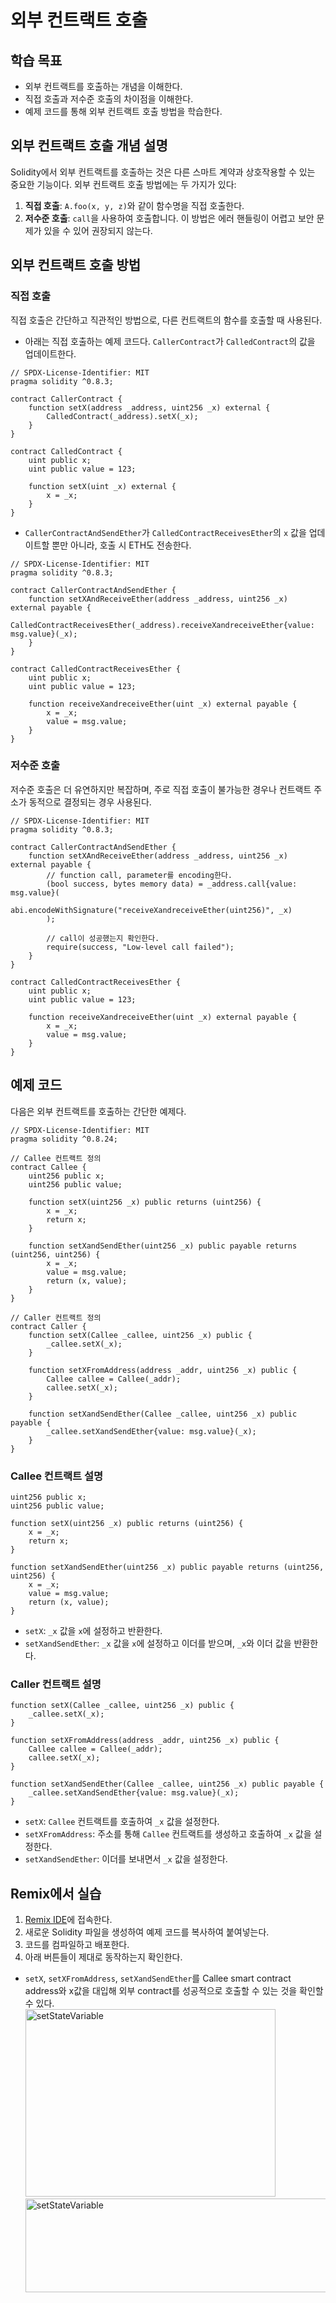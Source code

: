 # 외부 컨트랙트 호출
## 학습 목표
- 외부 컨트랙트를 호출하는 개념을 이해한다.
- 직접 호출과 저수준 호출의 차이점을 이해한다.
- 예제 코드를 통해 외부 컨트랙트 호출 방법을 학습한다.

## 외부 컨트랙트 호출 개념 설명

Solidity에서 외부 컨트랙트를 호출하는 것은 다른 스마트 계약과 상호작용할 수 있는 중요한 기능이다. 외부 컨트랙트 호출 방법에는 두 가지가 있다:

1. **직접 호출**: `A.foo(x, y, z)`와 같이 함수명을 직접 호출한다.
2. **저수준 호출**: `call`을 사용하여 호출합니다. 이 방법은 에러 핸들링이 어렵고 보안 문제가 있을 수 있어 권장되지 않는다.

## 외부 컨트랙트 호출 방법

### 직접 호출

직접 호출은 간단하고 직관적인 방법으로, 다른 컨트랙트의 함수를 호출할 때 사용된다.

- 아래는 직접 호출하는 예제 코드다. `CallerContract`가 `CalledContract`의 값을 업데이트한다.

```solidity
// SPDX-License-Identifier: MIT
pragma solidity ^0.8.3;

contract CallerContract {
    function setX(address _address, uint256 _x) external {
        CalledContract(_address).setX(_x);
    }
}

contract CalledContract {
    uint public x;
    uint public value = 123;

    function setX(uint _x) external {
        x = _x;
    }
}
```

- `CallerContractAndSendEther`가 `CalledContractReceivesEther`의 `x` 값을 업데이트할 뿐만 아니라, 호출 시 ETH도 전송한다.

```solidity
// SPDX-License-Identifier: MIT
pragma solidity ^0.8.3;

contract CallerContractAndSendEther {
    function setXAndReceiveEther(address _address, uint256 _x) external payable {
        CalledContractReceivesEther(_address).receiveXandreceiveEther{value: msg.value}(_x);
    }
}

contract CalledContractReceivesEther {
    uint public x;
    uint public value = 123;

    function receiveXandreceiveEther(uint _x) external payable {
        x = _x;
        value = msg.value;
    }
}
```

### 저수준 호출

저수준 호출은 더 유연하지만 복잡하며, 주로 직접 호출이 불가능한 경우나 컨트랙트 주소가 동적으로 결정되는 경우 사용된다.

```solidity
// SPDX-License-Identifier: MIT
pragma solidity ^0.8.3;

contract CallerContractAndSendEther {
    function setXAndReceiveEther(address _address, uint256 _x) external payable {
        // function call, parameter를 encoding한다.
        (bool success, bytes memory data) = _address.call{value: msg.value}(
            abi.encodeWithSignature("receiveXandreceiveEther(uint256)", _x)
        );

        // call이 성공했는지 확인한다.
        require(success, "Low-level call failed");
    }
}

contract CalledContractReceivesEther {
    uint public x;
    uint public value = 123;

    function receiveXandreceiveEther(uint _x) external payable {
        x = _x;
        value = msg.value;
    }
}
```

## 예제 코드

다음은 외부 컨트랙트를 호출하는 간단한 예제다.

```solidity
// SPDX-License-Identifier: MIT
pragma solidity ^0.8.24;

// Callee 컨트랙트 정의
contract Callee {
    uint256 public x;
    uint256 public value;

    function setX(uint256 _x) public returns (uint256) {
        x = _x;
        return x;
    }

    function setXandSendEther(uint256 _x) public payable returns (uint256, uint256) {
        x = _x;
        value = msg.value;
        return (x, value);
    }
}

// Caller 컨트랙트 정의
contract Caller {
    function setX(Callee _callee, uint256 _x) public {
        _callee.setX(_x);
    }

    function setXFromAddress(address _addr, uint256 _x) public {
        Callee callee = Callee(_addr);
        callee.setX(_x);
    }

    function setXandSendEther(Callee _callee, uint256 _x) public payable {
        _callee.setXandSendEther{value: msg.value}(_x);
    }
}
```

### Callee 컨트랙트 설명

```solidity
uint256 public x;
uint256 public value;

function setX(uint256 _x) public returns (uint256) {
    x = _x;
    return x;
}

function setXandSendEther(uint256 _x) public payable returns (uint256, uint256) {
    x = _x;
    value = msg.value;
    return (x, value);
}
```

- `setX`: `_x` 값을 `x`에 설정하고 반환한다.
- `setXandSendEther`: `_x` 값을 `x`에 설정하고 이더를 받으며, `_x`와 이더 값을 반환한다.

### Caller 컨트랙트 설명

```solidity
function setX(Callee _callee, uint256 _x) public {
    _callee.setX(_x);
}

function setXFromAddress(address _addr, uint256 _x) public {
    Callee callee = Callee(_addr);
    callee.setX(_x);
}

function setXandSendEther(Callee _callee, uint256 _x) public payable {
    _callee.setXandSendEther{value: msg.value}(_x);
}
```

- `setX`: `Callee` 컨트랙트를 호출하여 `_x` 값을 설정한다.
- `setXFromAddress`: 주소를 통해 `Callee` 컨트랙트를 생성하고 호출하여 `_x` 값을 설정한다.
- `setXandSendEther`: 이더를 보내면서 `_x` 값을 설정한다.

## Remix에서 실습

1. [Remix IDE](https://remix.ethereum.org/)에 접속한다.
2. 새로운 Solidity 파일을 생성하여 예제 코드를 복사하여 붙여넣는다.
3. 코드를 컴파일하고 배포한다.
4. 아래 버튼들이 제대로 동작하는지 확인한다.

- `setX`, `setXFromAddress`, `setXandSendEther`를 Callee smart contract address와 x값을 대입해 외부 contract를 성공적으로 호출할 수 있는 것을 확인할 수 있다. <br>
  <img src="https://github.com/YoonHo-Chang/ludium-module/blob/789333214e6dc76a81b911b02dd06cb030ef1160/images/callothercontract.png" width="400px" height="300px" title="setStateVariable" alt="setStateVariable">
  <img src="https://github.com/YoonHo-Chang/ludium-module/blob/789333214e6dc76a81b911b02dd06cb030ef1160/images/callothercontract2.png" width="1000px" height="150px" title="setStateVariable" alt="setStateVariable">
